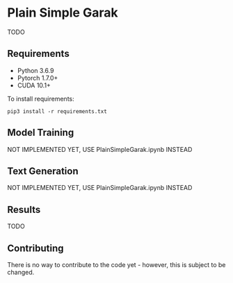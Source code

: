 # Plain Simple Garak

TODO

## Requirements

- Python 3.6.9
- Pytorch 1.7.0+
- CUDA 10.1+

To install requirements:

```setup
pip3 install -r requirements.txt
```

## Model Training

NOT IMPLEMENTED YET, USE PlainSimpleGarak.ipynb INSTEAD

## Text Generation

NOT IMPLEMENTED YET, USE PlainSimpleGarak.ipynb INSTEAD

## Results

TODO

## Contributing

There is no way to contribute to the code yet - however, this is subject to be changed.
